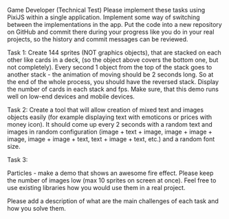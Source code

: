 Game Developer (Technical Test)
Please implement these tasks using PixiJS within a single application. Implement some way of switching between the implementations in
the app.
Put the code into a new repository on GitHub and commit there during your progress like you do in your real projects, so the history and
commit messages can be reviewed.

Task 1:
Create 144 sprites (NOT graphics objects), that are stacked on each other like cards in a deck, (so the object above covers the bottom one,
but not completely). Every second 1 object from the top of the stack goes to another stack - the animation of moving should be 2 seconds
long. So at the end of the whole process, you should have the reversed stack. Display the number of cards in each stack and fps. Make
sure, that this demo runs well on low-end devices and mobile devices.

Task 2:
Create a tool that will allow creation of mixed text and images objects easily (for example displaying text with emoticons or prices with
money icon). It should come up every 2 seconds with a random text and images in random configuration (image + text + image, image +
image + image, image + image + text, text + image + text, etc.) and a random font size.

Task 3:

Particles - make a demo that shows an awesome fire effect. Please keep the number of images low (max 10 sprites on screen at once).
Feel free to use existing libraries how you would use them in a real project.

Please add a description of what are the main challenges of each task and how you solve them.